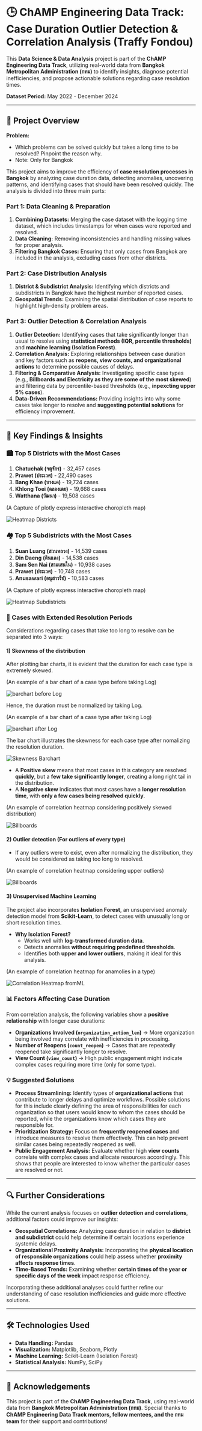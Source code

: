 # 🕒 ChAMP Engineering Data Track: Case Duration Outlier Detection & Correlation Analysis (Traffy Fondou)

This **Data Science & Data Analysis** project is part of the **ChAMP Engineering Data Track**, utilizing real-world data from **Bangkok Metropolitan Administration (กทม)** to identify insights, diagnose potential inefficiencies, and propose actionable solutions regarding case resolution times.

**Dataset Period:** May 2022 - December 2024

---

## 🚀 Project Overview

**Problem:**
* Which problems can be solved quickly but takes a long time to be resolved? Pinpoint the reason why.
* Note: Only for Bangkok

This project aims to improve the efficiency of **case resolution processes in Bangkok** by analyzing case duration data, detecting anomalies, uncovering patterns, and identifying cases that should have been resolved quickly. The analysis is divided into three main parts:

### **Part 1: Data Cleaning & Preparation**
1. **Combining Datasets:** Merging the case dataset with the logging time dataset, which includes timestamps for when cases were reported and resolved.
2. **Data Cleaning:** Removing inconsistencies and handling missing values for proper analysis.
3. **Filtering Bangkok Cases:** Ensuring that only cases from Bangkok are included in the analysis, excluding cases from other districts.

### **Part 2: Case Distribution Analysis**
1. **District & Subdistrict Analysis:** Identifying which districts and subdistricts in Bangkok have the highest number of reported cases.
2. **Geospatial Trends:** Examining the spatial distribution of case reports to highlight high-density problem areas.

### **Part 3: Outlier Detection & Correlation Analysis**
1. **Outlier Detection:** Identifying cases that take significantly longer than usual to resolve using **statistical methods (IQR, percentile thresholds)** and **machine learning (Isolation Forest)**.
2. **Correlation Analysis:** Exploring relationships between case duration and key factors such as **reopens, view counts, and organizational actions** to determine possible causes of delays.
3. **Filtering & Comparative Analysis:** Investigating specific case types (e.g., **Billboards and Electricity as they are some of the most skewed**) and filtering data by percentile-based thresholds (e.g., **inpexcting upper 5% cases**).
4. **Data-Driven Recommendations:** Providing insights into why some cases take longer to resolve and **suggesting potential solutions** for efficiency improvement.

---

## 🎯 Key Findings & Insights

### 🏙️ Top 5 Districts with the Most Cases
1. **Chatuchak (จตุจักร)** - 32,457 cases
2. **Prawet (ประเวศ)** - 22,490 cases
3. **Bang Khae (บางแค)** - 19,724 cases
4. **Khlong Toei (คลองเตย)** - 19,668 cases
5. **Watthana (วัฒนา)** - 19,508 cases

(A Capture of plotly express interactive choropleth map)

![Heatmap Districts](heatmap_bkk_districts.png)

### 🏘️ Top 5 Subdistricts with the Most Cases
1. **Suan Luang (สวนหลวง)** - 14,539 cases
2. **Din Daeng (ดินแดง)** - 14,538 cases
3. **Sam Sen Nai (สามเสนใน)** - 10,938 cases
4. **Prawet (ประเวศ)** - 10,748 cases
5. **Anusawari (อนุสาวรีย์)** - 10,583 cases

(A Capture of plotly express interactive choropleth map)

![Heatmap Subdistricts](heatmap_bkk_subdistricts.png)

### 🌆 Cases with Extended Resolution Periods

Considerations regarding cases that take too long to resolve can be separated into 3 ways:

#### **1) Skewness of the distribution**

After plotting bar charts, it is evident that the duration for each case type is extremely skewed.

(An example of a bar chart of a case type before taking Log)

![barchart before Log](barchart_beforeLog_1.png)

Hence, the duration must be normalized by taking Log.

(An example of a bar chart of a case type after taking Log)

![barchart after Log](barchart_afterLog_1.png)

The bar chart illustrates the skewness for each case type after nomalizing the resolution duration.

![Skewness Barchart](skewness_barchart.png)

- A **Positive skew** means that most cases in this category are resolved **quickly**, but a **few take significantly longer**, creating a long right tail in the distribution.
- A **Negative skew** indicates that most cases have a **longer resolution time**, with **only a few cases being resolved quickly**.

(An example of correlation heatmap considering positively skewed distribution)

![Billboards](correlation_heatmap_example.png)

#### **2) Outlier detection (For outliers of every type)**

- If any outliers were to exist, even after normalizing the distribution, they would be considered as taking too long to resolved.

(An example of correlation heatmap considering upper outliers)

![Billboards](correlation_heatmap_outlier.png)

#### **3) Unsupervised Machine Learning**

The project also incorporates **Isolation Forest**, an unsupervised anomaly detection model from **Scikit-Learn**, to detect cases with unusually long or short resolution times.

- **Why Isolation Forest?**
  - Works well with **log-transformed duration data**.
  - Detects anomalies **without requiring predefined thresholds**.
  - Identifies both **upper and lower outliers**, making it ideal for this analysis.
 
(An example of correlation heatmap for anamolies in a type)

![Correlation Heatmap fromML](correlation_heatmap_fromML.png)


### 📊 Factors Affecting Case Duration
From correlation analysis, the following variables show a **positive relationship** with longer case durations:
- **Organizations Involved (`organization_action_len`)** → More organization being involved may correlate with inefficiencies in processing.
- **Number of Reopens (`count_reopen`)** → Cases that are repeatedly reopened take significantly longer to resolve.
- **View Count (`view_count`)** → High public engagement might indicate complex cases requiring more time (only for some type).

### 💡 Suggested Solutions

- **Process Streamlining:** Identify types of **organizational actions** that contribute to longer delays and optimize workflows. Possible solutions for this include clearly defining the area of responsibilities for each organization so that users would know to whom the cases should be reported, while the organizations know which cases they are responsible for.
- **Prioritization Strategy:** Focus on **frequently reopened cases** and introduce measures to resolve them effectively. This can help prevent similar cases being repeatedly reopened as well.
- **Public Engagement Analysis:** Evaluate whether high **view counts** correlate with complex cases and allocate resources accordingly. This shows that people are interested to know whether the particular cases are resolved or not.

---

## 🔍 Further Considerations
While the current analysis focuses on **outlier detection and correlations**, additional factors could improve our insights:

- **Geospatial Correlations:** Analyzing case duration in relation to **district and subdistrict** could help determine if certain locations experience systemic delays.
- **Organizational Proximity Analysis:** Incorporating the **physical location of responsible organizations** could help assess whether **proximity affects response times**.
- **Time-Based Trends:** Examining whether **certain times of the year or specific days of the week** impact response efficiency.

Incorporating these additional analyses could further refine our understanding of case resolution inefficiencies and guide more effective solutions.

---

## 🛠️ Technologies Used
- **Data Handling:** Pandas
- **Visualization:** Matplotlib, Seaborn, Plotly
- **Machine Learning:** Scikit-Learn (Isolation Forest)
- **Statistical Analysis:** NumPy, SciPy

---

## 🌟 Acknowledgements

This project is part of the **ChAMP Engineering Data Track**, using real-world data from **Bangkok Metropolitan Administration (กทม)**.
Special thanks to **ChAMP Engineering Data Track mentors, fellow mentees, and the กทม team** for their support and contributions!

